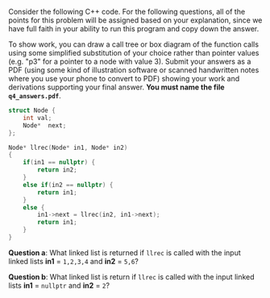 
Consider the following C++ code.  For the following questions, all of the points for this problem will be assigned based on your explanation, since we have full faith in your ability to run this program and copy down the answer.

To show work, you can draw a call tree or box diagram of the function calls using some simplified substitution of your choice rather than pointer values (e.g. "p3" for a pointer to a node with value 3).  Submit your answers as a PDF (using some kind of illustration software or scanned handwritten notes where you use your phone to convert to PDF) showing your work and derivations supporting your final answer.  **You must name the file `q4_answers.pdf`**. 


```c++
struct Node {
    int val;
    Node*  next;
};

Node* llrec(Node* in1, Node* in2)
{
    if(in1 == nullptr) {
        return in2;
    }
    else if(in2 == nullptr) {
        return in1;
    }
    else {
        in1->next = llrec(in2, in1->next);
        return in1;
    }
}
```

 **Question a**:  What linked list is returned if `llrec` is called with the input linked lists **in1** = `1,2,3,4` and **in2** = `5,6`?

 **Question b**:  What linked list is return if `llrec` is called with the input linked lists **in1** = `nullptr` and **in2** = `2`? 



